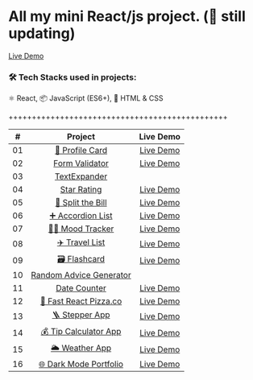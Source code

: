 # All my mini React/js project. (🚀 still updating)

[Live Demo](https://mini-assignments.vercel.app/)

### 🛠 Tech Stacks used in projects:

⚛️ React, 📦 JavaScript (ES6+), 🎨 HTML & CSS

+++++++++++++++++++++++++++++++++++++++++++++++

|  #  |                                                 Project                                                  |                        Live Demo                        |
| :-: | :------------------------------------------------------------------------------------------------------: | :-----------------------------------------------------: |
| 01  |       [🧬 Profile Card](https://github.com/LinSchmitz/miniAssignments/tree/main/Apps/ProfileCard)        | [Live Demo](https://mini-assignments-ursg.vercel.app/)  |
| 02  |       [Form Validator](https://github.com/LinSchmitz/miniAssignments/tree/main/Apps/formValidator)       |   [Live Demo](https://formvalidator-sch.netlify.app/)   |
| 03  |        [TextExpander](https://github.com/LinSchmitz/miniAssignments/tree/main/Apps/TextExpander)         |                                                         |
| 04  |         [Star Rating](https://github.com/LinSchmitz/miniAssignments/tree/main/Apps/StarsRating)          |    [Live Demo](https://starsrating-sch.netlify.app/)    |
| 05  |    [💸 Split the Bill](https://github.com/LinSchmitz/miniAssignments/tree/main/Apps/split-The-Bills)     | [Live Demo](https://mini-assignments-3zjv.vercel.app/)  |
| 06  |     [➕ Accordion List](https://github.com/LinSchmitz/miniAssignments/tree/main/Apps/accordionList)      | [Live Demo](https://mini-assignments-tfof.vercel.app/)  |
| 07  |       [👧🏼 Mood Tracker](https://github.com/LinSchmitz/miniAssignments/tree/main/Apps/moodTracker)        | [Live Demo](https://mini-assignments-5o7w.vercel.app/)  |
| 08  |        [✈️ Travel List](https://github.com/LinSchmitz/miniAssignments/tree/main/Apps/travelList)         | [Live Demo](https://mini-assignments-uh6k.vercel.app/)  |
| 09  |          [🗃️ Flashcard](https://github.com/LinSchmitz/miniAssignments/tree/main/Apps/flashcard)          | [Live Demo](https://mini-assignments-3fj8.vercel.app/)  |
| 10  |    [Random Advice Generator](https://github.com/LinSchmitz/miniAssignments/tree/main/Apps/getAdvice)     |                                                         |
| 11  |         [Date Counter](https://github.com/LinSchmitz/miniAssignments/tree/main/Apps/dateCounter)         |    [Live Demo](https://datecounter-sch.netlify.app/)    |
| 12  |    [🍕 Fast React Pizza.co](https://github.com/LinSchmitz/miniAssignments/tree/main/Apps/pizza-menu)     | [Live Demo](https://mini-assignments-ywrt.vercel.app/)  |
| 13  |           [🪜 Stepper App](https://github.com/LinSchmitz/miniAssignments/tree/main/Apps/Steps)           | [Live Demo](https://mini-assignments-u21r.vercel.app/)  |
| 14  |     [💰 Tip Calculator App](https://github.com/LinSchmitz/miniAssignments/tree/main/Apps/splitBill)      | [Live Demo](https://LinSchmitz.com/projects/splitbill/) |
| 15  |        [🌥️ Weather App](https://github.com/LinSchmitz/miniAssignments/tree/main/Apps/weather-app)        | [Live Demo](https://mini-assignments-y1pv.vercel.app/)  |
| 16  | [🌐 Dark Mode Portfolio](https://github.com/LinSchmitz/miniAssignments/tree/main/Apps/darkModePortfolio) | [Live Demo](https://darkmodeportfolio-sch.netlify.app/) |
